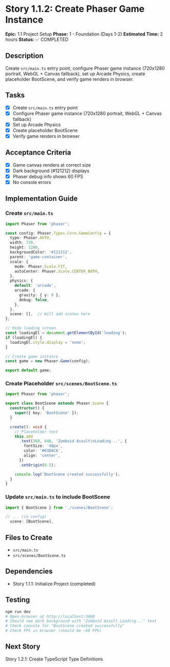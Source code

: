 # Story 1.1.2: Create Phaser Game Instance

**Epic:** 1.1 Project Setup
**Phase:** 1 - Foundation (Days 1-2)
**Estimated Time:** 2 hours
**Status:** ✅ COMPLETED

## Description
Create `src/main.ts` entry point, configure Phaser game instance (720x1280 portrait, WebGL + Canvas fallback), set up Arcade Physics, create placeholder BootScene, and verify game renders in browser.

## Tasks
- [x] Create `src/main.ts` entry point
- [x] Configure Phaser game instance (720x1280 portrait, WebGL + Canvas fallback)
- [x] Set up Arcade Physics
- [x] Create placeholder BootScene
- [x] Verify game renders in browser

## Acceptance Criteria
- [x] Game canvas renders at correct size
- [x] Dark background (#121212) displays
- [x] Phaser debug info shows 60 FPS
- [x] No console errors

## Implementation Guide

### Create `src/main.ts`
```typescript
import Phaser from 'phaser';

const config: Phaser.Types.Core.GameConfig = {
  type: Phaser.AUTO,
  width: 720,
  height: 1280,
  backgroundColor: '#121212',
  parent: 'game-container',
  scale: {
    mode: Phaser.Scale.FIT,
    autoCenter: Phaser.Scale.CENTER_BOTH,
  },
  physics: {
    default: 'arcade',
    arcade: {
      gravity: { y: 0 },
      debug: false,
    },
  },
  scene: [],  // Will add scenes here
};

// Hide loading screen
const loadingEl = document.getElementById('loading');
if (loadingEl) {
  loadingEl.style.display = 'none';
}

// Create game instance
const game = new Phaser.Game(config);

export default game;
```

### Create Placeholder `src/scenes/BootScene.ts`
```typescript
import Phaser from 'phaser';

export class BootScene extends Phaser.Scene {
  constructor() {
    super({ key: 'BootScene' });
  }

  create(): void {
    // Placeholder text
    this.add
      .text(360, 640, 'Zomboid Assult\nLoading...', {
        fontSize: '48px',
        color: '#03DAC6',
        align: 'center',
      })
      .setOrigin(0.5);

    console.log('BootScene created successfully');
  }
}
```

### Update `src/main.ts` to include BootScene
```typescript
import { BootScene } from './scenes/BootScene';

// ... (in config)
  scene: [BootScene],
```

## Files to Create
- `src/main.ts`
- `src/scenes/BootScene.ts`

## Dependencies
- Story 1.1.1: Initialize Project (completed)

## Testing
```bash
npm run dev
# Open browser at http://localhost:3000
# Should see dark background with "Zomboid Assult Loading..." text
# Check console for "BootScene created successfully"
# Check FPS in browser (should be ~60 FPS)
```

## Next Story
Story 1.2.1: Create TypeScript Type Definitions
